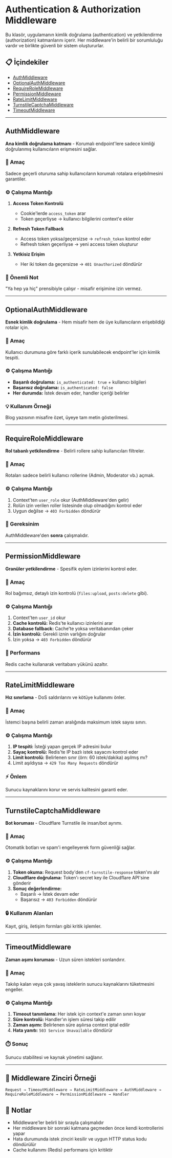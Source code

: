 # Authentication & Authorization Middleware

Bu klasör, uygulamanın kimlik doğrulama (authentication) ve yetkilendirme (authorization) katmanlarını içerir. Her middleware'in belirli bir sorumluluğu vardır ve birlikte güvenli bir sistem oluştururlar.

## 📋 İçindekiler

- [AuthMiddleware](#authmiddleware)
- [OptionalAuthMiddleware](#optionalauthmiddleware)
- [RequireRoleMiddleware](#requirerolemiddleware)
- [PermissionMiddleware](#permissionmiddleware)
- [RateLimitMiddleware](#ratelimitmiddleware)
- [TurnstileCaptchaMiddleware](#turnstilecaptchamiddleware)
- [TimeoutMiddleware](#timeoutmiddleware)

---

## AuthMiddleware

**Ana kimlik doğrulama katmanı** - Korumalı endpoint'lere sadece kimliği doğrulanmış kullanıcıların erişmesini sağlar.

### 🎯 Amaç
Sadece geçerli oturuma sahip kullanıcıların korumalı rotalara erişebilmesini garantiler.

### ⚙️ Çalışma Mantığı

1. **Access Token Kontrolü**
   - Cookie'lerde `access_token` arar
   - Token geçerliyse → kullanıcı bilgilerini context'e ekler

2. **Refresh Token Fallback**
   - Access token yoksa/geçersizse → `refresh_token` kontrol eder
   - Refresh token geçerliyse → yeni access token oluşturur

3. **Yetkisiz Erişim**
   - Her iki token da geçersizse → `401 Unauthorized` döndürür

### 🚫 Önemli Not
"Ya hep ya hiç" prensibiyle çalışır - misafir erişimine izin vermez.

---

## OptionalAuthMiddleware

**Esnek kimlik doğrulama** - Hem misafir hem de üye kullanıcıların erişebildiği rotalar için.

### 🎯 Amaç
Kullanıcı durumuna göre farklı içerik sunulabilecek endpoint'ler için kimlik tespiti.

### ⚙️ Çalışma Mantığı

- **Başarılı doğrulama:** `is_authenticated: true` + kullanıcı bilgileri
- **Başarısız doğrulama:** `is_authenticated: false`
- **Her durumda:** İstek devam eder, handler içeriği belirler

### 💡 Kullanım Örneği
Blog yazısının misafire özet, üyeye tam metin gösterilmesi.

---

## RequireRoleMiddleware

**Rol tabanlı yetkilendirme** - Belirli rollere sahip kullanıcıları filtreler.

### 🎯 Amaç
Rotaları sadece belirli kullanıcı rollerine (Admin, Moderator vb.) açmak.

### ⚙️ Çalışma Mantığı

1. Context'ten `user_role` okur (AuthMiddleware'den gelir)
2. Rolün izin verilen roller listesinde olup olmadığını kontrol eder
3. Uygun değilse → `403 Forbidden` döndürür

### 📌 Gereksinim
AuthMiddleware'den **sonra** çalışmalıdır.

---

## PermissionMiddleware

**Granüler yetkilendirme** - Spesifik eylem izinlerini kontrol eder.

### 🎯 Amaç
Rol bağımsız, detaylı izin kontrolü (`files:upload`, `posts:delete` gibi).

### ⚙️ Çalışma Mantığı

1. Context'ten `user_id` okur
2. **Cache kontrolü:** Redis'te kullanıcı izinlerini arar
3. **Database fallback:** Cache'te yoksa veritabanından çeker
4. **İzin kontrolü:** Gerekli iznin varlığını doğrular
5. İzin yoksa → `403 Forbidden` döndürür

### 🚀 Performans
Redis cache kullanarak veritabanı yükünü azaltır.

---

## RateLimitMiddleware

**Hız sınırlama** - DoS saldırılarını ve kötüye kullanımı önler.

### 🎯 Amaç
İstemci başına belirli zaman aralığında maksimum istek sayısı sınırı.

### ⚙️ Çalışma Mantığı

1. **IP tespiti:** İsteği yapan gerçek IP adresini bulur
2. **Sayaç kontrolü:** Redis'te IP bazlı istek sayacını kontrol eder
3. **Limit kontrolü:** Belirlenen sınır (örn: 60 istek/dakika) aşılmış mı?
4. Limit aşıldıysa → `429 Too Many Requests` döndürür

### ⚡ Önlem
Sunucu kaynaklarını korur ve servis kalitesini garanti eder.

---

## TurnstileCaptchaMiddleware

**Bot koruması** - Cloudflare Turnstile ile insan/bot ayrımı.

### 🎯 Amaç
Otomatik botları ve spam'i engelleyerek form güvenliği sağlar.

### ⚙️ Çalışma Mantığı

1. **Token okuma:** Request body'den `cf-turnstile-response` token'ını alır
2. **Cloudflare doğrulama:** Token'ı secret key ile Cloudflare API'sine gönderir
3. **Sonuç değerlendirme:**
   - Başarılı → İstek devam eder
   - Başarısız → `403 Forbidden` döndürür

### 🔒 Kullanım Alanları
Kayıt, giriş, iletişim formları gibi kritik işlemler.

---

## TimeoutMiddleware

**Zaman aşımı koruması** - Uzun süren istekleri sonlandırır.

### 🎯 Amaç
Takılıp kalan veya çok yavaş isteklerin sunucu kaynaklarını tüketmesini engeller.

### ⚙️ Çalışma Mantığı

1. **Timeout tanımlama:** Her istek için context'e zaman sınırı koyar
2. **Süre kontrolü:** Handler'ın işlem süresi takip edilir
3. **Zaman aşımı:** Belirlenen süre aşılırsa context iptal edilir
4. **Hata yanıtı:** `503 Service Unavailable` döndürür

### ⏱️ Sonuç
Sunucu stabilitesi ve kaynak yönetimi sağlanır.

---

## 🔗 Middleware Zinciri Örneği

```
Request → TimeoutMiddleware → RateLimitMiddleware → AuthMiddleware → RequireRoleMiddleware → PermissionMiddleware → Handler
```

## 📝 Notlar

- Middleware'ler belirli bir sırayla çalışmalıdır
- Her middleware bir sonraki katmana geçmeden önce kendi kontrollerini yapar
- Hata durumunda istek zinciri kesilir ve uygun HTTP status kodu döndürülür
- Cache kullanımı (Redis) performans için kritiktir
